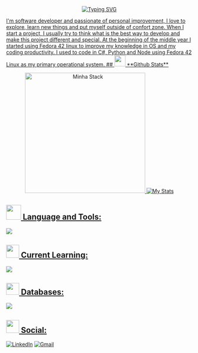 <div align="center">
   <a href="https://git.io/typing-svg"><img src="https://readme-typing-svg.herokuapp.com?font=Montserrat&weight=600&size=25&pause=200&color=2E68DF&center=true&vCenter=true&width=435&lines=Hey+Users+%F0%9F%91%8B;I'm+Luís+Scacchetti+from+Brazil+%F0%9F%87%A7%F0%9F%87%B7;Welcome+To+My+Profile!" alt="Typing SVG" />
</div>
<p>I'm software developer and passionate of personal improvement, I love to explore, learn new things and put myself outside of confort zone. When I start a project, I usually try to think what is the best way to develop and make this project different and special. At the beginning of the middle year I started using Fedora 42 linux to improve my knowledge in OS and my coding productivity. I used to code in C#, Python and Node using Fedora 42 Linux as my primary operational system.  
## <img src="https://media.tenor.com/gzUCcAzk51YAAAAi/gemoi.gif" width="30"> **Github Stats**
<div align="center">
   <img src="https://github-readme-stats.vercel.app/api/top-langs/?username=scacchetti07&layout=donut&theme=tokyonight&hide_border=true" title="Minha Stack" width="325"/>
   <img src="https://github-readme-stats.vercel.app/api?username=scacchetti07&show_icons=true&layout=compact&theme=tokyonight&hide_border=true" title="My Stats" />
</div>

## <img src="https://media.tenor.com/e71bz32B3AcAAAAi/cute-cats.gif" width="40"> **Language and Tools:** 
<img src="https://skillicons.dev/icons?i=cs,python,dotnet,html,css,js,rider,vscode,figma,github,git,linux" />

## <img src="https://media.tenor.com/grhuEkbcNh8AAAAi/emoji-fast-typing.gif" width="35"> **Current Learning:** 
<img src="https://skillicons.dev/icons?i=nodejs,discordjs,neovim,aiscript" />

## <img src="https://media.tenor.com/UaBq8N2Z46wAAAAj/add-disc-pc.gif" width="35" height="32"> **Databases:** 
<img src="https://skillicons.dev/icons?i=mongodb,postgres" />


## <img src="https://media.tenor.com/g_H8FV4karAAAAAi/dialing-stan-marsh.gif" width="35"> **Social:**
[![LinkedIn](https://skillicons.dev/icons?i=linkedin)](https://www.linkedin.com/in/lfscacchetti/)
[![Gmail](https://skillicons.dev/icons?i=gmail)](mailto:luiscacchetti07@gmail.com)
